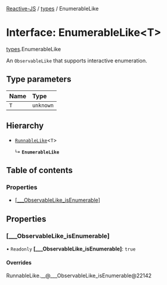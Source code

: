 [Reactive-JS](../README.md) / [types](../modules/types.md) / EnumerableLike

# Interface: EnumerableLike<T\>

[types](../modules/types.md).EnumerableLike

An `ObservableLike` that supports interactive enumeration.

## Type parameters

| Name | Type |
| :------ | :------ |
| `T` | `unknown` |

## Hierarchy

- [`RunnableLike`](types.RunnableLike.md)<`T`\>

  ↳ **`EnumerableLike`**

## Table of contents

### Properties

- [[\_\_\_ObservableLike\_isEnumerable]](types.EnumerableLike.md#[___observablelike_isenumerable])

## Properties

### [\_\_\_ObservableLike\_isEnumerable]

• `Readonly` **[\_\_\_ObservableLike\_isEnumerable]**: ``true``

#### Overrides

RunnableLike.\_\_@\_\_\_ObservableLike\_isEnumerable@22142
